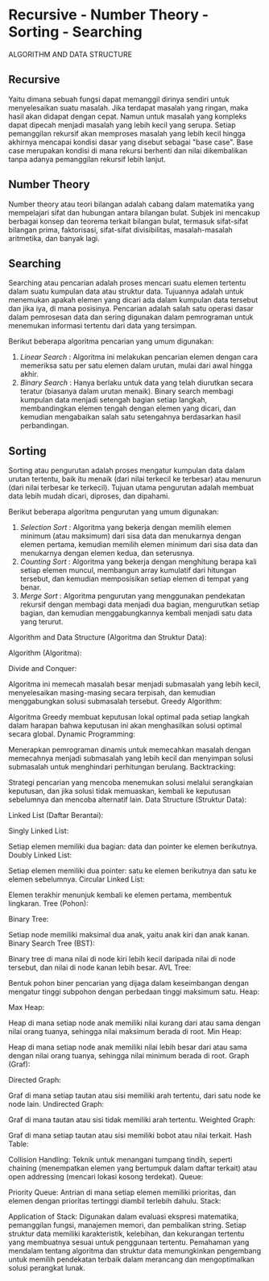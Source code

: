 # Recursive - Number Theory - Sorting - Searching

ALGORITHM AND DATA STRUCTURE

## Recursive
Yaitu dimana sebuah fungsi dapat memanggil dirinya sendiri untuk menyelesaikan suatu masalah. Jika terdapat masalah yang ringan, maka hasil akan didapat dengan cepat. Namun untuk masalah yang kompleks dapat dipecah menjadi masalah yang lebih kecil yang serupa. Setiap pemanggilan rekursif akan memproses masalah yang lebih kecil hingga akhirnya mencapai kondisi dasar yang disebut sebagai "base case". Base case merupakan kondisi di mana rekursi berhenti dan nilai dikembalikan tanpa adanya pemanggilan rekursif lebih lanjut.

## Number Theory
Number theory atau teori bilangan adalah cabang dalam matematika yang mempelajari sifat dan hubungan antara bilangan bulat. Subjek ini mencakup berbagai konsep dan teorema terkait bilangan bulat, termasuk sifat-sifat bilangan prima, faktorisasi, sifat-sifat divisibilitas, masalah-masalah aritmetika, dan banyak lagi.

## Searching
Searching atau pencarian adalah proses mencari suatu elemen tertentu dalam suatu kumpulan data atau struktur data. Tujuannya adalah untuk menemukan apakah elemen yang dicari ada dalam kumpulan data tersebut dan jika iya, di mana posisinya. Pencarian adalah salah satu operasi dasar dalam pemrosesan data dan sering digunakan dalam pemrograman untuk menemukan informasi tertentu dari data yang tersimpan.

Berikut beberapa algoritma pencarian yang umum digunakan:

1. *Linear Search* : Algoritma ini melakukan pencarian elemen dengan cara memeriksa satu per satu elemen dalam urutan, mulai dari awal hingga akhir. 
2. *Binary Search* : Hanya berlaku untuk data yang telah diurutkan secara teratur (biasanya dalam urutan menaik). Binary search membagi kumpulan data menjadi setengah bagian setiap langkah, membandingkan elemen tengah dengan elemen yang dicari, dan kemudian mengabaikan salah satu setengahnya berdasarkan hasil perbandingan. 

## Sorting
Sorting atau pengurutan adalah proses mengatur kumpulan data dalam urutan tertentu, baik itu menaik (dari nilai terkecil ke terbesar) atau menurun (dari nilai terbesar ke terkecil). Tujuan utama pengurutan adalah membuat data lebih mudah dicari, diproses, dan dipahami.

Berikut beberapa algoritma pengurutan yang umum digunakan:

1. *Selection Sort* : Algoritma yang bekerja dengan memilih elemen minimum (atau maksimum) dari sisa data dan menukarnya dengan elemen pertama, kemudian memilih elemen minimum dari sisa data dan menukarnya dengan elemen kedua, dan seterusnya.
2. *Counting Sort* : Algoritma yang bekerja dengan menghitung berapa kali setiap elemen muncul, membangun array kumulatif dari hitungan tersebut, dan kemudian memposisikan setiap elemen di tempat yang benar.
3. *Merge Sort* : Algoritma pengurutan yang menggunakan pendekatan rekursif dengan membagi data menjadi dua bagian, mengurutkan setiap bagian, dan kemudian menggabungkannya kembali menjadi satu data yang terurut.

Algorithm and Data Structure (Algoritma dan Struktur Data):

Algorithm (Algoritma):

Divide and Conquer:

Algoritma ini memecah masalah besar menjadi submasalah yang lebih kecil, menyelesaikan masing-masing secara terpisah, dan kemudian menggabungkan solusi submasalah tersebut.
Greedy Algorithm:

Algoritma Greedy membuat keputusan lokal optimal pada setiap langkah dalam harapan bahwa keputusan ini akan menghasilkan solusi optimal secara global.
Dynamic Programming:

Menerapkan pemrograman dinamis untuk memecahkan masalah dengan memecahnya menjadi submasalah yang lebih kecil dan menyimpan solusi submasalah untuk menghindari perhitungan berulang.
Backtracking:

Strategi pencarian yang mencoba menemukan solusi melalui serangkaian keputusan, dan jika solusi tidak memuaskan, kembali ke keputusan sebelumnya dan mencoba alternatif lain.
Data Structure (Struktur Data):

Linked List (Daftar Berantai):

Singly Linked List:

Setiap elemen memiliki dua bagian: data dan pointer ke elemen berikutnya.
Doubly Linked List:

Setiap elemen memiliki dua pointer: satu ke elemen berikutnya dan satu ke elemen sebelumnya.
Circular Linked List:

Elemen terakhir menunjuk kembali ke elemen pertama, membentuk lingkaran.
Tree (Pohon):

Binary Tree:

Setiap node memiliki maksimal dua anak, yaitu anak kiri dan anak kanan.
Binary Search Tree (BST):

Binary tree di mana nilai di node kiri lebih kecil daripada nilai di node tersebut, dan nilai di node kanan lebih besar.
AVL Tree:

Bentuk pohon biner pencarian yang dijaga dalam keseimbangan dengan mengatur tinggi subpohon dengan perbedaan tinggi maksimum satu.
Heap:

Max Heap:

Heap di mana setiap node anak memiliki nilai kurang dari atau sama dengan nilai orang tuanya, sehingga nilai maksimum berada di root.
Min Heap:

Heap di mana setiap node anak memiliki nilai lebih besar dari atau sama dengan nilai orang tuanya, sehingga nilai minimum berada di root.
Graph (Graf):

Directed Graph:

Graf di mana setiap tautan atau sisi memiliki arah tertentu, dari satu node ke node lain.
Undirected Graph:

Graf di mana tautan atau sisi tidak memiliki arah tertentu.
Weighted Graph:

Graf di mana setiap tautan atau sisi memiliki bobot atau nilai terkait.
Hash Table:

Collision Handling:
Teknik untuk menangani tumpang tindih, seperti chaining (menempatkan elemen yang bertumpuk dalam daftar terkait) atau open addressing (mencari lokasi kosong terdekat).
Queue:

Priority Queue:
Antrian di mana setiap elemen memiliki prioritas, dan elemen dengan prioritas tertinggi diambil terlebih dahulu.
Stack:

Application of Stack:
Digunakan dalam evaluasi ekspresi matematika, pemanggilan fungsi, manajemen memori, dan pembalikan string.
Setiap struktur data memiliki karakteristik, kelebihan, dan kekurangan tertentu yang membuatnya sesuai untuk penggunaan tertentu. Pemahaman yang mendalam tentang algoritma dan struktur data memungkinkan pengembang untuk memilih pendekatan terbaik dalam merancang dan mengoptimalkan solusi perangkat lunak.
